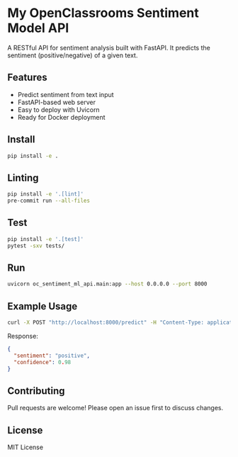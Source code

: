# My OpenClassrooms Sentiment Model API

A RESTful API for sentiment analysis built with FastAPI. It predicts the sentiment (positive/negative) of a given text.

## Features

- Predict sentiment from text input
- FastAPI-based web server
- Easy to deploy with Uvicorn
- Ready for Docker deployment

## Install

```bash
pip install -e .
```

## Linting

```bash
pip install -e '.[lint]'
pre-commit run --all-files
```

## Test

```bash
pip install -e '.[test]'
pytest -sxv tests/
```

## Run

```bash
uvicorn oc_sentiment_ml_api.main:app --host 0.0.0.0 --port 8000
```

## Example Usage

```bash
curl -X POST "http://localhost:8000/predict" -H "Content-Type: application/json" -d '{"text": "I love this product!"}'
```

Response:
```json
{
  "sentiment": "positive",
  "confidence": 0.98
}
```

## Contributing

Pull requests are welcome! Please open an issue first to discuss changes.

## License

MIT License
